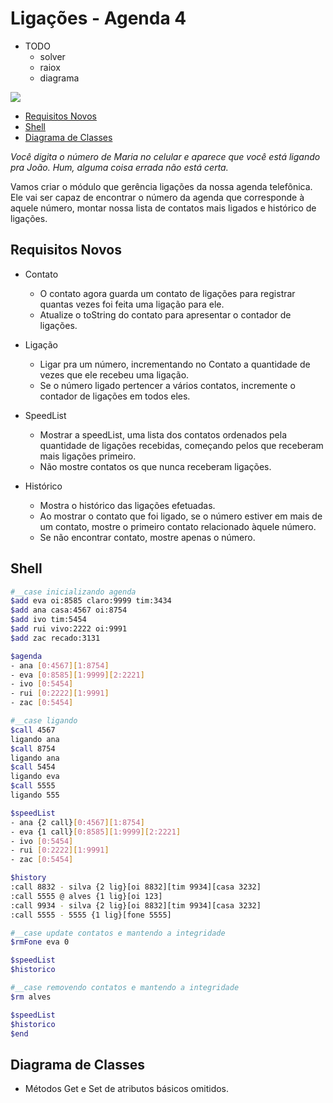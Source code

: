 # Ligações - Agenda 4

- TODO
    - solver
    - raiox
    - diagrama

![](figura.jpg)

<!--TOC_BEGIN-->
- [Requisitos Novos](#requisitos-novos)
- [Shell](#shell)
- [Diagrama de Classes](#diagrama-de-classes)
<!--TOC_END-->

_Você digita o número de Maria no celular e aparece que você está ligando pra João. Hum, alguma coisa errada não está certa._

Vamos criar o módulo que gerência ligações da nossa agenda telefônica. Ele vai ser capaz de encontrar o número da agenda que corresponde à aquele número, montar nossa lista de contatos mais ligados e histórico de ligações.

## Requisitos Novos

- Contato
    - O contato agora guarda um contato de ligações para registrar quantas vezes foi feita uma ligação para ele.
    - Atualize o toString do contato para apresentar o contador de ligações.

- Ligação
    - Ligar pra um número, incrementando no Contato a quantidade de vezes que ele recebeu uma ligação.
    - Se o número ligado pertencer a vários contatos, incremente o contador de ligações em todos eles.

- SpeedList
    - Mostrar a speedList, uma lista dos contatos ordenados pela quantidade de ligações recebidas, começando pelos que receberam mais ligações primeiro.
    - Não mostre contatos os que nunca receberam ligações.

- Histórico
    - Mostra o histórico das ligações efetuadas.
    - Ao mostrar o contato que foi ligado, se o número estiver em mais de um contato, mostre o primeiro contato relacionado àquele número.
    - Se não encontrar contato, mostre apenas o número.

## Shell
```sh
#__case inicializando agenda
$add eva oi:8585 claro:9999 tim:3434
$add ana casa:4567 oi:8754
$add ivo tim:5454
$add rui vivo:2222 oi:9991
$add zac recado:3131

$agenda
- ana [0:4567][1:8754]
- eva [0:8585][1:9999][2:2221]
- ivo [0:5454]
- rui [0:2222][1:9991]
- zac [0:5454]

#__case ligando
$call 4567
ligando ana
$call 8754
ligando ana
$call 5454
ligando eva
$call 5555
ligando 555

$speedList
- ana {2 call}[0:4567][1:8754]
- eva {1 call}[0:8585][1:9999][2:2221]
- ivo [0:5454]
- rui [0:2222][1:9991]
- zac [0:5454]

$history
:call 8832 - silva {2 lig}[oi 8832][tim 9934][casa 3232]
:call 5555 @ alves {1 lig}[oi 123]
:call 9934 - silva {2 lig}[oi 8832][tim 9934][casa 3232]
:call 5555 - 5555 {1 lig}[fone 5555]

#__case update contatos e mantendo a integridade
$rmFone eva 0

$speedList
$historico

#__case removendo contatos e mantendo a integridade
$rm alves

$speedList
$historico
$end
```

## Diagrama de Classes

- Métodos Get e Set de atributos básicos omitidos.


